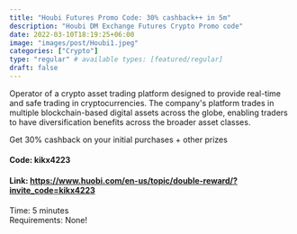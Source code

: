 ```yaml
---
title: "Houbi Futures Promo Code: 30% cashback++ in 5m"
description: "Houbi DM Exchange Futures Crypto Promo code"
date: 2022-03-10T18:19:25+06:00
image: "images/post/Houbi1.jpeg"
categories: ["Crypto"]
type: "regular" # available types: [featured/regular]
draft: false
---
```


Operator of a crypto asset trading platform designed to provide real-time and safe trading in cryptocurrencies. The company's platform trades in multiple blockchain-based digital assets across the globe, enabling traders to have diversification benefits across the broader asset classes.

Get 30% cashback on your initial purchases + other prizes

#### Code: kikx4223

#### Link: https://www.huobi.com/en-us/topic/double-reward/?invite_code=kikx4223

Time: 5 minutes <br>
Requirements: None!
